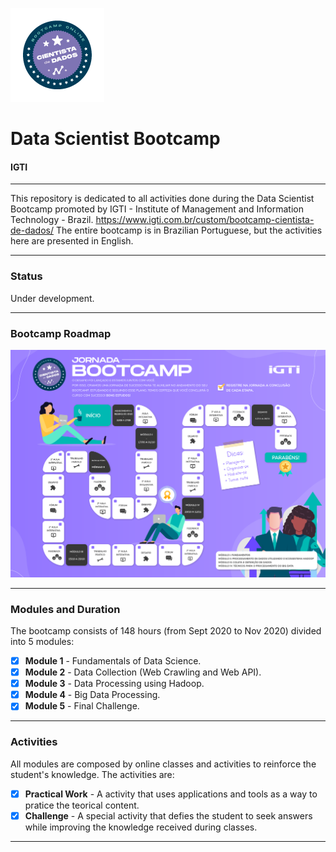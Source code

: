 ![picture alt](Images/data_scientist_badge.png "Badge")
# Data Scientist Bootcamp 
#### IGTI

---
This repository is dedicated to all activities done during the Data Scientist Bootcamp promoted by IGTI - Institute of Management and Information Technology - Brazil.
https://www.igti.com.br/custom/bootcamp-cientista-de-dados/
The entire bootcamp is in Brazilian Portuguese, but the activities here are presented in English.

---

### Status
Under development.

---

### Bootcamp Roadmap
![picture alt](Images/bootcamp_roadmap.png "Roadmap")

--- 

### Modules and Duration
The bootcamp consists of 148 hours (from Sept 2020 to Nov 2020) divided into 5 modules:
- [x] **Module 1** - Fundamentals of Data Science.
- [x] **Module 2** - Data Collection (Web Crawling and Web API).
- [x] **Module 3** - Data Processing using Hadoop.
- [x] **Module 4** - Big Data Processing.
- [x] **Module 5** - Final Challenge.

---

### Activities
All modules are composed by online classes and activities to reinforce the student's knowledge. The activities are:
- [x] **Practical Work** - A activity that uses applications and tools as a way to pratice the teorical content.
- [x] **Challenge** - A special activity that defies the student to seek answers while improving the knowledge received during classes.

---
